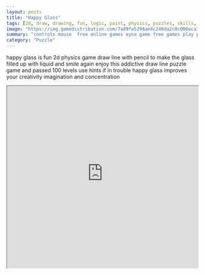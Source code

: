 ```yaml
---
layout: posts
title: "Happy Glass"
tags: [2d, draw, drawing, fun, logic, paint, physics, puzzles, skills, pencil, glass, paintball, happy, free, online, games, oyna, game, free, games, play, play, games]
image: "https://img.gamedistribution.com/7a89fa5298ae4c248da2c0c006eca1fa-512x384.jpeg"
summary: "controls mouse  free online games oyna game free games play play games"
category: "Puzzle"
---
```


happy glass is fun 2d physics game draw line with pencil to make the glass filled up with liquid and smile again enjoy this addictive draw line puzzle game and passed 100 levels use hints if in trouble happy glass improves your creativity imagination and concentration

<iframe width="100%" height="480px;" src="https://html5.gamedistribution.com/7a89fa5298ae4c248da2c0c006eca1fa/"></iframe>